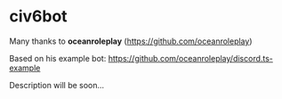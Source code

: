 # civ6bot

Many thanks to **oceanroleplay** (https://github.com/oceanroleplay)

Based on his example bot: https://github.com/oceanroleplay/discord.ts-example

Description will be soon...
